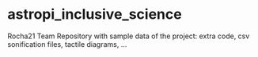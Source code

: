 # astropi_inclusive_science
Rocha21 Team Repository with sample data of the project: extra code, csv sonification files, tactile diagrams, ...
